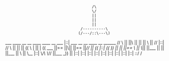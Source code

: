 
                                          /\
                                          \/
                                          ||
                                          ||
                                          ||
                                     /----------\
                                    (/---/::\---\)
  ___   ____ __  __  ____ ____  __   ___ |::|   ___   __ __  ____  __  ______
 // \\ ||    ||\ || ||    || \\ ||  //   |::|  // \\  || || ||    (( \ | || |
(( ___ ||==  ||\\|| ||==  ||_// || ((    |::| ((  \)) || || ||==   \\    ||
 \\_|| ||___ || \|| ||___ || \\ ||  \\__ |::|  \\_/\\ \\_// ||___ \_))   ||
                                         |::|
                                         |::|
                                         |::|
                                         |::|
                                         |::|
                                         |::|
                                         |::|
                                         |::|
                                         |::|
                                         \::/
                                          \/
